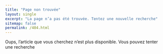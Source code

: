 ```yaml
---
title: "Page non trouvée"
layout: single
excerpt: "La page n’a pas été trouvée. Tentez une nouvelle recherche"
sitemap: false
permalink: /404.html
---
```


Oups, l’article que vous cherchez n’est plus disponible. Vous pouvez tenter une recherche

<script type="text/javascript">
  var GOOG_FIXURL_LANG = 'en';
  var GOOG_FIXURL_SITE = '{{ site.url }}'
</script>
<script type="text/javascript"
  src="//linkhelp.clients.google.com/tbproxy/lh/wm/fixurl.js">
</script>
